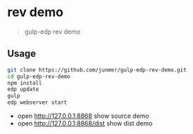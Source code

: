 # rev demo

> gulp-edp rev demo

## Usage

```sh
git clone https://github.com/junmer/gulp-edp-rev-demo.git
cd gulp-edp-rev-demo
npm install
edp update
gulp
edp webserver start
```
- open <http://127.0.0.1:8868> show source demo
- open <http://127.0.0.1:8868/dist> show dist demo
